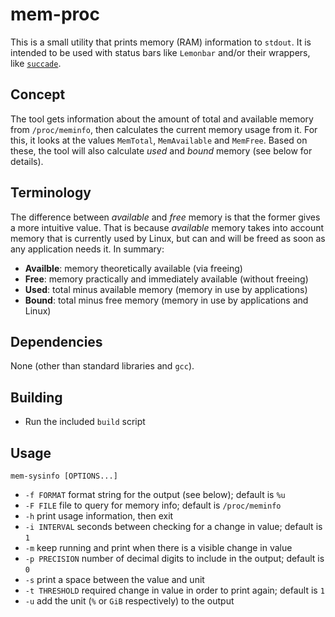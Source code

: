 # mem-proc

This is a small utility that prints memory (RAM) information to `stdout`.
It is intended to be used with status bars like `Lemonbar` and/or their 
wrappers, like [`succade`](https://github.com/domsson/succade).

## Concept 

The tool gets information about the amount of total and available memory from 
`/proc/meminfo`, then calculates the current memory usage from it. For this, it 
looks at the values `MemTotal`, `MemAvailable` and `MemFree`. Based on these, 
the tool will also calculate _used_ and _bound_ memory (see below for details).

## Terminology

The difference between _available_ and _free_ memory is that the former gives
a more intuitive value. That is because _available_ memory takes into account 
memory that is currently used by Linux, but can and will be freed as soon as 
any application needs it. In summary:

 - **Availble**: memory theoretically available (via freeing)
 - **Free**: memory practically and immediately available (without freeing)
 - **Used**: total minus available memory (memory in use by applications)
 - **Bound**: total minus free memory (memory in use by applications and Linux)

## Dependencies

None (other than standard libraries and `gcc`).

## Building

- Run the included `build` script

## Usage

    mem-sysinfo [OPTIONS...]

- `-f FORMAT` format string for the output (see below); default is `%u`
- `-F FILE` file to query for memory info; default is `/proc/meminfo`
- `-h` print usage information, then exit
- `-i INTERVAL` seconds between checking for a change in value; default is `1`
- `-m` keep running and print when there is a visible change in value
- `-p PRECISION` number of decimal digits to include in the output; default is `0`
- `-s` print a space between the value and unit
- `-t THRESHOLD` required change in value in order to print again; default is `1`
- `-u` add the unit (`%` or `GiB` respectively) to the output

